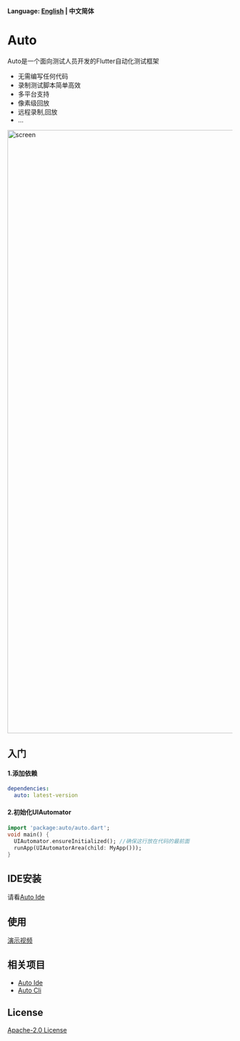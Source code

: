 #### Language: [English](README.md) | 中文简体

# Auto

Auto是一个面向测试人员开发的Flutter自动化测试框架

- 无需编写任何代码
- 录制测试脚本简单高效
- 多平台支持
- 像素级回放
- 远程录制,回放
- ...

<img width="1351" alt="screen" src="https://user-images.githubusercontent.com/28224568/110472903-e66c7d80-8118-11eb-98c7-953119310244.png">


## 入门
#### 1.添加依赖
```yaml
dependencies:
  auto: latest-version
```

#### 2.初始化UIAutomator
```dart
import 'package:auto/auto.dart';
void main() {
  UIAutomator.ensureInitialized(); //确保这行放在代码的最前面
  runApp(UIAutomatorArea(child: MyApp()));
}
```
## IDE安装
请看[Auto Ide](https://github.com/auto-flutter/auto_ide)


## 使用
[演示视频](https://user-images.githubusercontent.com/28224568/110477128-c12e3e00-811d-11eb-9749-e35f359531f3.mp4)

## 相关项目
- [Auto Ide](https://github.com/auto-flutter/auto_ide) 
- [Auto Cli](https://github.com/auto-flutter/auto_cli)

## License
[Apache-2.0 License](https://github.com/auto-flutter/auto/blob/main/LICENSE)
